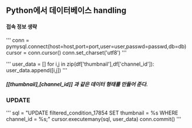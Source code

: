 ## Python에서 데이터베이스 handling

#### 접속 정보 생략
'''
conn  = pymysql.connect(host=host,port=port,user=user,passwd=passwd,db=db) 
cursor = conn.cursor()
conn.set_charset('utf8')
'''

'''
user_data = []
for i,j in zip(df['thumbnail'],df['channel_id']):
    user_data.append([i,j])
'''
##### [[thumbnail],[channel_id]] 과 같은 데이터 형태를 만들어 준다.

### UPDATE 
'''
sql = "UPDATE filtered_condition_17854 SET thumbnail = %s WHERE channel_id = %s;"
cursor.executemany(sql, user_data)
conn.commit()
'''
